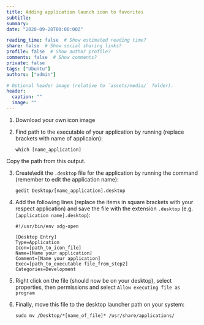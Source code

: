 ```yaml
---
title: Adding application launch icon to favorites
subtitle:
summary:
date: "2020-09-28T00:00:00Z"

reading_time: false  # Show estimated reading time?
share: false  # Show social sharing links?
profile: false  # Show author profile?
comments: false  # Show comments?
private: false
tags: ["Ubuntu"]
authors: ["admin"]

# Optional header image (relative to `assets/media/` folder).
header:
  caption: ""
  image: ""
---
```



1. Download your own icon image
2. Find path to the executable of your application by running (replace brackets with name of applicaion):

      ```console
      which [name_application]
      ```
Copy the path from this output.

3. Create\edit the `.desktop` file for the application by running the command (remember to edit the application name):

      ```console
      gedit Desktop/[name_application].desktop
      ```
      
4. Add the following lines (replace the items in square brackets with your respect application) and save the file with the extension `.desktop` (e.g. `[application name].desktop`):

      ```
      #!/usr/bin/env xdg-open

      [Desktop Entry]
      Type=Application
      Icon=[path_to_icon_file]
      Name=[Name your application]
      Comment=[Name your application]
      Exec=[path_to_executable file_from_step2]
      Categories=Development
      ```

5. Right click on the file (should now be on your desktop), select properties, then permissions and select `Allow executing file as program`

6. Finally, move this file to the desktop launcher path on your system:

      ```console
      sudo mv /Desktop/*[name_of_file]* /usr/share/applications/
      ```
